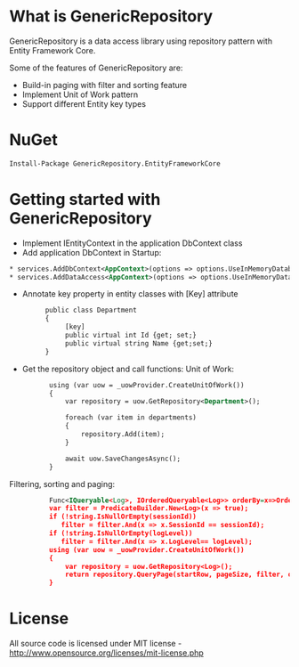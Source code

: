 # What is GenericRepository

GenericRepository is a data access library using repository pattern with Entity Framework Core.

Some of the features of GenericRepository are:

  * Build-in paging with filter and sorting feature
  * Implement Unit of Work pattern
  * Support different Entity key types

# NuGet
```xml
Install-Package GenericRepository.EntityFrameworkCore
```
# Getting started with GenericRepository

  * Implement IEntityContext in the application DbContext class
  * Add application DbContext in Startup: 
  ```xml
  * services.AddDbContext<AppContext>(options => options.UseInMemoryDatabase(Configuration.GetConnectionString("DefaultConnection")));
  * services.AddDataAccess<AppContext>(options => options.UseInMemoryDatabase(Configuration.GetConnectionString("DefaultConnection")));
  ```
  * Annotate key property in entity classes with [Key] attribute
  ```xml
           public class Department
           {
                [key]
                public virtual int Id {get; set;}
                public virtual string Name {get;set;}
           }
  ```
  * Get the repository object and call functions:
  Unit of Work:
  ```xml
            using (var uow = _uowProvider.CreateUnitOfWork())
            {
                var repository = uow.GetRepository<Department>();

                foreach (var item in departments)
                {
                    repository.Add(item);
                }

                await uow.SaveChangesAsync();
            }
  ```
  Filtering, sorting and paging:
  ```xml
            Func<IQueryable<Log>, IOrderedQueryable<Log>> orderBy=x=>OrderByDescending(y=>y.CreatedDate);
            var filter = PredicateBuilder.New<Log>(x => true);           
            if (!string.IsNullOrEmpty(sessionId))               
               filter = filter.And(x => x.SessionId == sessionId);
            if (!string.IsNullOrEmpty(logLevel))               
               filter = filter.And(x => x.LogLevel== logLevel);
            using (var uow = _uowProvider.CreateUnitOfWork())
            {
                var repository = uow.GetRepository<Log>();
                return repository.QueryPage(startRow, pageSize, filter, orderBy);           
            }
  ```
# License
All source code is licensed under MIT license - http://www.opensource.org/licenses/mit-license.php
